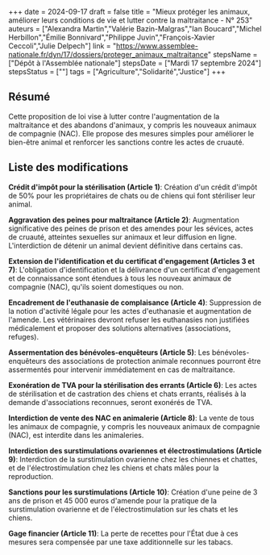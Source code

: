 +++
date = 2024-09-17
draft = false
title = "Mieux protéger les animaux, améliorer leurs conditions de vie et lutter contre la maltraitance - N° 253"
auteurs = ["Alexandra Martin","Valérie Bazin-Malgras","Ian Boucard","Michel Herbillon","Émilie Bonnivard","Philippe Juvin","François-Xavier Ceccoli","Julie Delpech"]
link = "https://www.assemblee-nationale.fr/dyn/17/dossiers/proteger_animaux_maltraitance"
stepsName = ["Dépôt à l'Assemblée nationale"]
stepsDate = ["Mardi 17 septembre 2024"]
stepsStatus = [""]
tags = ["Agriculture","Solidarité","Justice"]
+++

## Résumé

Cette proposition de loi vise à lutter contre l'augmentation de la maltraitance et des abandons d'animaux, y compris les nouveaux animaux de compagnie (NAC). Elle propose des mesures simples pour améliorer le bien-être animal et renforcer les sanctions contre les actes de cruauté.

## Liste des modifications

**Crédit d'impôt pour la stérilisation (Article 1)**: Création d'un crédit d'impôt de 50% pour les propriétaires de chats ou de chiens qui font stériliser leur animal.

**Aggravation des peines pour maltraitance (Article 2)**: Augmentation significative des peines de prison et des amendes pour les sévices, actes de cruauté, atteintes sexuelles sur animaux et leur diffusion en ligne. L'interdiction de détenir un animal devient définitive dans certains cas.

**Extension de l'identification et du certificat d'engagement (Articles 3 et 7)**: L'obligation d'identification et la délivrance d'un certificat d'engagement et de connaissance sont étendues à tous les nouveaux animaux de compagnie (NAC), qu'ils soient domestiques ou non.

**Encadrement de l'euthanasie de complaisance (Article 4)**: Suppression de la notion d'activité légale pour les actes d'euthanasie et augmentation de l'amende. Les vétérinaires devront refuser les euthanasies non justifiées médicalement et proposer des solutions alternatives (associations, refuges).

**Assermentation des bénévoles-enquêteurs (Article 5)**: Les bénévoles-enquêteurs des associations de protection animale reconnues pourront être assermentés pour intervenir immédiatement en cas de maltraitance.

**Exonération de TVA pour la stérilisation des errants (Article 6)**: Les actes de stérilisation et de castration des chiens et chats errants, réalisés à la demande d'associations reconnues, seront exonérés de TVA.

**Interdiction de vente des NAC en animalerie (Article 8)**: La vente de tous les animaux de compagnie, y compris les nouveaux animaux de compagnie (NAC), est interdite dans les animaleries.

**Interdiction des surstimulations ovariennes et électrostimulations (Article 9)**: Interdiction de la surstimulation ovarienne chez les chiennes et chattes, et de l'électrostimulation chez les chiens et chats mâles pour la reproduction.

**Sanctions pour les surstimulations (Article 10)**: Création d'une peine de 3 ans de prison et 45 000 euros d'amende pour la pratique de la surstimulation ovarienne et de l'électrostimulation sur les chats et les chiens.

**Gage financier (Article 11)**: La perte de recettes pour l'État due à ces mesures sera compensée par une taxe additionnelle sur les tabacs.
